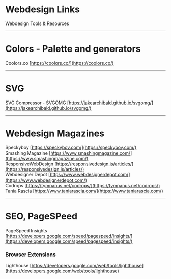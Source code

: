 # Webdesign Links
Webdesign Tools & Resources

---

# Colors - Palette and generators

Coolors.co [https://coolors.co/](https://coolors.co/)


---

# SVG

SVG Compressor - SVGOMG [https://jakearchibald.github.io/svgomg/](https://jakearchibald.github.io/svgomg/)  



---

# Webdesign Magazines


Speckyboy [https://speckyboy.com/](https://speckyboy.com/)  
Smashing Magazine [https://www.smashingmagazine.com/](https://www.smashingmagazine.com/)  
ResponsiveWebDesign [https://responsivedesign.is/articles/](https://responsivedesign.is/articles/)  
Webdesigner Depot [https://www.webdesignerdepot.com/](https://www.webdesignerdepot.com/)  
Codrops [https://tympanus.net/codrops/](https://tympanus.net/codrops/)  
Tania Rascia [https://www.taniarascia.com/](https://www.taniarascia.com/)  

---

# SEO, PageSPeed

PageSpeed Insights [https://developers.google.com/speed/pagespeed/insights/](https://developers.google.com/speed/pagespeed/insights/)  

### Browser Extensions

Lighthouse [https://developers.google.com/web/tools/lighthouse](https://developers.google.com/web/tools/lighthouse)  
